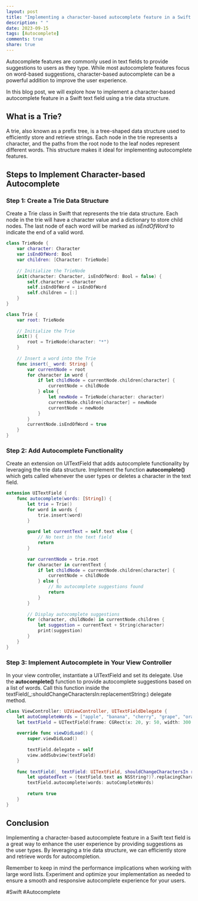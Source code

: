 ```yaml
---
layout: post
title: "Implementing a character-based autocomplete feature in a Swift text field"
description: " "
date: 2023-09-15
tags: [Autocomplete]
comments: true
share: true
---
```


Autocomplete features are commonly used in text fields to provide suggestions to users as they type. While most autocomplete features focus on word-based suggestions, character-based autocomplete can be a powerful addition to improve the user experience.

In this blog post, we will explore how to implement a character-based autocomplete feature in a Swift text field using a trie data structure.

## What is a Trie?

A trie, also known as a prefix tree, is a tree-shaped data structure used to efficiently store and retrieve strings. Each node in the trie represents a character, and the paths from the root node to the leaf nodes represent different words. This structure makes it ideal for implementing autocomplete features.

## Steps to Implement Character-based Autocomplete

### Step 1: Create a Trie Data Structure

Create a Trie class in Swift that represents the trie data structure. Each node in the trie will have a character value and a dictionary to store child nodes. The last node of each word will be marked as *isEndOfWord* to indicate the end of a valid word.

```swift
class TrieNode {
    var character: Character
    var isEndOfWord: Bool
    var children: [Character: TrieNode]
    
    // Initialize the TrieNode
    init(character: Character, isEndOfWord: Bool = false) {
        self.character = character
        self.isEndOfWord = isEndOfWord
        self.children = [:]
    }
}

class Trie {
    var root: TrieNode
    
    // Initialize the Trie
    init() {
        root = TrieNode(character: "*")
    }
    
    // Insert a word into the Trie
    func insert(_ word: String) {
        var currentNode = root
        for character in word {
            if let childNode = currentNode.children[character] {
                currentNode = childNode
            } else {
                let newNode = TrieNode(character: character)
                currentNode.children[character] = newNode
                currentNode = newNode
            }
        }
        currentNode.isEndOfWord = true
    }
}
```

### Step 2: Add Autocomplete Functionality

Create an extension on UITextField that adds autocomplete functionality by leveraging the trie data structure. Implement the function **autocomplete()** which gets called whenever the user types or deletes a character in the text field.

```swift
extension UITextField {
    func autocomplete(words: [String]) {
        let trie = Trie()
        for word in words {
            trie.insert(word)
        }
        
        guard let currentText = self.text else {
            // No text in the text field
            return
        }
        
        var currentNode = trie.root
        for character in currentText {
            if let childNode = currentNode.children[character] {
                currentNode = childNode
            } else {
                // No autocomplete suggestions found
                return
            }
        }
        
        // Display autocomplete suggestions
        for (character, childNode) in currentNode.children {
            let suggestion = currentText + String(character)
            print(suggestion)
        }
    }
}
```

### Step 3: Implement Autocomplete in Your View Controller

In your view controller, instantiate a UITextField and set its delegate. Use the **autocomplete()** function to provide autocomplete suggestions based on a list of words. Call this function inside the textField(_:shouldChangeCharactersIn:replacementString:) delegate method.

```swift
class ViewController: UIViewController, UITextFieldDelegate {
    let autoCompleteWords = ["apple", "banana", "cherry", "grape", "orange"]
    let textField = UITextField(frame: CGRect(x: 20, y: 50, width: 300, height: 40))
    
    override func viewDidLoad() {
        super.viewDidLoad()
        
        textField.delegate = self
        view.addSubview(textField)
    }
    
    func textField(_ textField: UITextField, shouldChangeCharactersIn range: NSRange, replacementString string: String) -> Bool {
        let updatedText = (textField.text as NSString?)?.replacingCharacters(in: range, with: string)
        textField.autocomplete(words: autoCompleteWords)
        
        return true
    }
}
```

## Conclusion

Implementing a character-based autocomplete feature in a Swift text field is a great way to enhance the user experience by providing suggestions as the user types. By leveraging a trie data structure, we can efficiently store and retrieve words for autocompletion.

Remember to keep in mind the performance implications when working with large word lists. Experiment and optimize your implementation as needed to ensure a smooth and responsive autocomplete experience for your users.

#Swift #Autocomplete
